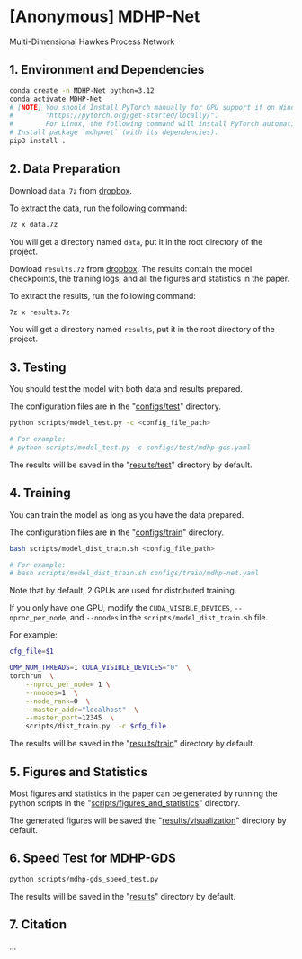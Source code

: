 # \[Anonymous\]  MDHP-Net
Multi-Dimensional Hawkes Process Network

## 1. Environment and Dependencies

```bash
conda create -n MDHP-Net python=3.12
conda activate MDHP-Net
# [NOTE] You should Install PyTorch manually for GPU support if on Windows, see 
#        "https://pytorch.org/get-started/locally/".
#        For Linux, the following command will install PyTorch automatically.
# Install package `mdhpnet` (with its dependencies).
pip3 install .
```

## 2. Data Preparation

Download `data.7z` from [dropbox](https://www.dropbox.com/scl/fi/938mtzm3qct4oebt8huo3/data.7z?rlkey=jpbn4q0bpdphs3lmtlof05zoy&st=te6rkex4&dl=0).

To extract the data, run the following command:

```bash
7z x data.7z
```

You will get a directory named `data`, put it in the root directory of the project.

Dowload `results.7z` from [dropbox](https://www.dropbox.com/scl/fi/zurhxdyihh9viczrw90ws/results.7z?rlkey=86j980vb5th5po6bzruhettf0&st=zzhz9gbz&dl=0). The results contain the model checkpoints, the training logs, and all the figures and statistics in the paper.

To extract the results, run the following command:

```bash
7z x results.7z
```

You will get a directory named `results`, put it in the root directory of the project.

## 3. Testing

You should test the model with both data and results prepared.

The configuration files are in the "[configs/test](configs/test)" directory.

```bash
python scripts/model_test.py -c <config_file_path>

# For example:
# python scripts/model_test.py -c configs/test/mdhp-gds.yaml
```

The results will be saved in the "[results/test](results/test)" directory by default.

## 4. Training

You can train the model as long as you have the data prepared.

The configuration files are in the "[configs/train](configs/train)" directory.

```bash
bash scripts/model_dist_train.sh <config_file_path>

# For example:
# bash scripts/model_dist_train.sh configs/train/mdhp-net.yaml
```

Note that by default, 2 GPUs are used for distributed training. 

If you only have one GPU, modify the `CUDA_VISIBLE_DEVICES`, `--nproc_per_node`, and `--nnodes` in the `scripts/model_dist_train.sh` file.

For example:

```bash
cfg_file=$1

OMP_NUM_THREADS=1 CUDA_VISIBLE_DEVICES="0"  \
torchrun  \
    --nproc_per_node= 1 \
    --nnodes=1  \
    --node_rank=0  \
    --master_addr="localhost"  \
    --master_port=12345  \
    scripts/dist_train.py  -c $cfg_file
```

The results will be saved in the "[results/train](results/train)" directory by default.

## 5. Figures and Statistics

Most figures and statistics in the paper can be generated by running the python scripts in the "[scripts/figures_and_statistics](scripts/figures_and_statistics)" directory.

The generated figures will be saved the "[results/visualization](results/visualization)" directory by default.

## 6. Speed Test for MDHP-GDS

```bash
python scripts/mdhp-gds_speed_test.py
```

The results will be saved in the "[results](results)" directory by default.

## 7. Citation

...